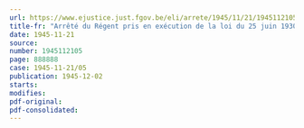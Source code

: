 ```yaml
---
url: https://www.ejustice.just.fgov.be/eli/arrete/1945/11/21/1945112105/justel
title-fr: "Arrêté du Régent pris en exécution de la loi du 25 juin 1930 relative au contrôle des entreprises d'assurances sur la vie"
date: 1945-11-21
source:
number: 1945112105
page: 888888
case: 1945-11-21/05
publication: 1945-12-02
starts:
modifies:
pdf-original:
pdf-consolidated:
---
```


